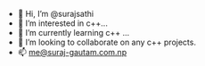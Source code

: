 - 👋 Hi, I’m @surajsathi
- 👀 I’m interested in c++...
- 🌱 I’m currently learning c++ ...
- 💞️ I’m looking to collaborate on any c++ projects.
- 📫 me@suraj-gautam.com.np

<!---
surajsathi/surajsathi is a ✨ special ✨ repository because its `README.md` (this file) appears on your GitHub profile.
You can click the Preview link to take a look at your changes.
--->
